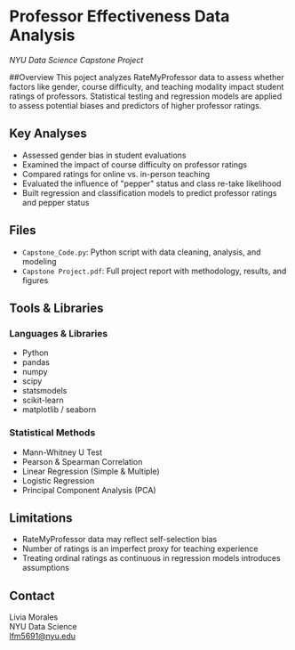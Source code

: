 # Professor Effectiveness Data Analysis
*NYU Data Science Capstone Project*

##Overview
This poject analyzes RateMyProfessor data to assess whether factors like gender, course difficulty, and teaching modality impact student ratings of professors. Statistical testing and regression models are applied to assess potential biases and predictors of higher professor ratings.

## Key Analyses
- Assessed gender bias in student evaluations
- Examined the impact of course difficulty on professor ratings
- Compared ratings for online vs. in-person teaching
- Evaluated the influence of "pepper" status and class re-take likelihood
- Built regression and classification models to predict professor ratings and pepper status

## Files
- `Capstone_Code.py`: Python script with data cleaning, analysis, and modeling
- `Capstone Project.pdf`: Full project report with methodology, results, and figures

## Tools & Libraries
### Languages & Libraries
- Python
- pandas
- numpy
- scipy
- statsmodels
- scikit-learn
- matplotlib / seaborn

### Statistical Methods
- Mann-Whitney U Test
- Pearson & Spearman Correlation
- Linear Regression (Simple & Multiple)
- Logistic Regression
- Principal Component Analysis (PCA)

## Limitations
- RateMyProfessor data may reflect self-selection bias
- Number of ratings is an imperfect proxy for teaching experience
- Treating ordinal ratings as continuous in regression models introduces assumptions

## Contact
Livia Morales  
NYU Data Science  
lfm5691@nyu.edu
